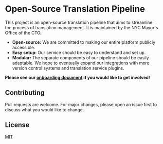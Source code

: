 # Open-Source Translation Pipeline

This project is an open-source translation pipeline that aims to streamline the process of translation management. It is maintained by the NYC Mayor's Office of the CTO. 

- **Open-source:** We are committed to making our entire platform publicly accessible. 
- **Easy setup:** Our service should be easy to understand and set up. 
- **Modular:** The separate components of our pipeline should be easily adaptable. We hope to eventually expand our integrations with more version control systems and translation service plugins. 

**Please see our [onboarding document](https://docs.google.com/document/d/1dFMEN6JwqkAfVwkoQaYkzCT--Hp4zvCJ7ucyMOfsHwQ/edit?usp=sharing) if you would like to get involved!**

## Contributing
Pull requests are welcome. For major changes, please open an issue first to discuss what you would like to change.

## License
[MIT](https://choosealicense.com/licenses/mit/)
